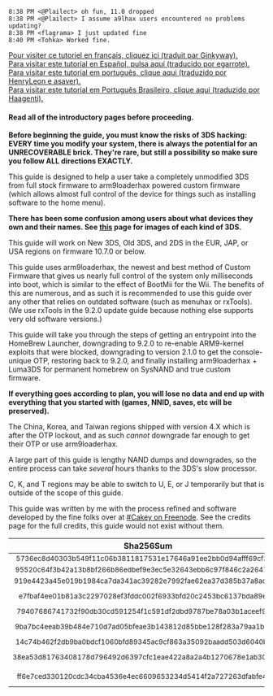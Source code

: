     8:38 PM <@Plailect> oh fun, 11.0 dropped
    8:38 PM <@Plailect> I assume a9lhax users encountered no problems updating?
    8:38 PM <flagrama> I just updated fine
    8:40 PM <Tohka> Worked fine.

[Pour visiter ce tutoriel en français, cliquez ici (traduit par Ginkyway).](https://github.com/Ginkyway/Guide/wiki/Accueil)    
[Para visitar este tutorial en Español, pulsa aquí (traducido por egarrote).](http://www.elotrolado.net/hilo_mega-tuto-instalar-arm9loaderhax-y-AuReiNand_2162112)    
[Para visitar este tutorial em português, clique aqui (traduzido por HenryLeon e asaver).](https://github.com/HenryLeonheart/Guide_Portuguese/wiki)    
[Para visitar este tutorial em Português Brasileiro, clique aqui (traduzido por Haagenti).](https://github.com/Haagenti/Guide-pt_BR/wiki)    

#### Read all of the introductory pages before proceeding.

**Before beginning the guide, you must know the risks of 3DS hacking: EVERY time you modify your system, there is always the potential for an UNRECOVERABLE brick. They're rare, but still a possibility so make sure you follow ALL directions EXACTLY.**

This guide is designed to help a user take a completely unmodified 3DS from full stock
firmware to arm9loaderhax powered custom firmware (which allows almost full control of the device for things such as installing software to the home menu).

**There has been some confusion among users about what devices they own and their names. See [this](https://github.com/Plailect/Guide/wiki/Device-Info) page for images of each kind of 3DS.**

This guide will work on New 3DS, Old 3DS, and 2DS in the EUR, JAP, or USA regions on firmware 10.7.0 or below.

This guide uses arm9loaderhax, the newest and best method of Custom Firmware that gives us nearly full control of the system only milliseconds into boot, which is similar to the effect of BootMii for the Wii. The benefits of this are numerous, and as such it is recommended to use this guide over any other that relies on outdated software (such as menuhax or rxTools). (We use rxTools in the 9.2.0 update guide because nothing else supports very old software versions.)

This guide will take you through the steps of getting an entrypoint into the HomeBrew Launcher, downgrading to 9.2.0 to re-enable ARM9-kernel exploits that were blocked, downgrading to version 2.1.0 to get the console-unique OTP, restoring back to 9.2.0, and finally installing arm9loaderhax + Luma3DS for permanent homebrew on SysNAND and true custom firmware.

**If everything goes according to plan, you will lose no data and end up with everything that you started with (games, NNID, saves, etc will be preserved).**

The China, Korea, and Taiwan regions shipped with version 4.X which is after the OTP lockout, and as such *cannot* downgrade far enough to get their OTP or use arm9loaderhax.

A large part of this guide is lengthy NAND dumps and downgrades, so the entire process can take *several* hours thanks to the 3DS's slow processor.

C, K, and T regions may be able to switch to U, E, or J temporarily but that is outside of the scope of this guide.

This guide was written by me with the process refined and software developed by the fine folks over at [#Cakey on Freenode](http://webchat.freenode.net/?channels=%23Cakey). See the credits page for the full credits, this guide would not exist without them.

Sha256Sum | Zip File
:---: | :---:
<sub>5736ec8d40303b549f11c06b3811817531e17646a91ee2bb0d94afff69cf3a4e</sub> | <sub>2.1.0E(Full).zip</sub>
<sub>95520c64f3b42a13b8bf266b86edbef9e3ec5e32643ebb6c97f846c2a2647980</sub> | <sub>2.1.0J(Full).zip</sub>
<sub>919e4423a45e019b1984ca7da341ac39282e7992fae62ea37d385b37a8ac621f</sub> | <sub>2.1.0U(Full).zip</sub>
<sub>e7fbaf4ee01b81a3c2297028ef3fddc002f6933bfd20c2453bc6137bda89e5fd</sub> | <sub>9.2.0-20E(Full)_n3DS.zip</sub>
<sub>79407686741732f90db30cd591254f1c591df2dbd9787be78a03b1aceef9f2fe</sub> | <sub>9.2.0-20E(Full).zip</sub>
<sub>9ba7bc4eeab39b484e710d7ad05bfeae3b143812d85bbe128f283a79aa1ba80b</sub> | <sub>9.2.0-20J(Full)_n3DS.zip</sub>
<sub>14c74b462f2db9ba0bdcf1060bfd89345ac9cf863a35092baadd503d6040b837</sub> | <sub>9.2.0-20J(Full).zip</sub>
<sub>38ea53d81763408178d796492d6397cfc1eae422a8a2a4b1270678e1ab30043c</sub> | <sub>9.2.0-20U(Full)_n3DS.zip</sub>
<sub>ff6e7ced330120cdc34cba4536e4ec6609653234d5414f2a727263dfabfe46a3</sub> | <sub>9.2.0-20U(Full).zip</sub>
